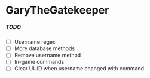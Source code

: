 # GaryTheGatekeeper

##### TODO
- [ ] Username regex
- [ ] More database methods
- [ ] Remove username method
- [ ] In-game commands
- [ ] Clear UUID when username changed with command